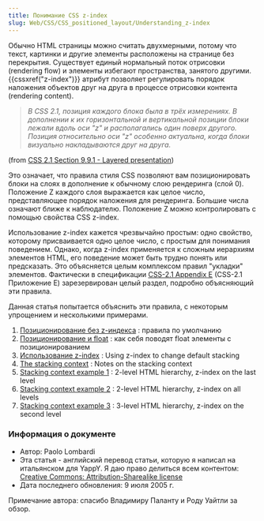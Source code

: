 ```yaml
---
title: Понимание CSS z-index
slug: Web/CSS/CSS_positioned_layout/Understanding_z-index
---
```


Обычно HTML страницы можно считать двухмерными, потому что текст, картинки и другие элементы расположены на странице без перекрытия. Существует единый нормальный поток отрисовки (rendering flow) и элементы избегают пространства, занятого другими.{{cssxref("z-index")}} атрибут позволяет регулировать порядок наложения объектов друг на друга в процессе отрисовки контента (rendering content).

> _В CSS 2.1, позиция каждого блока была в трёх измерениях. В дополнении к их горизонтальной и вертикальной позиции блоки лежали вдоль оси "z" и располагались один поверх другого. Позиция относительно оси "z" особенно актуальна, когда блоки визуально накладываются друг на друга._

(from [CSS 2.1 Section 9.9.1 - Layered presentation](http://www.w3.org/TR/CSS21/visuren.html#z-index))

Это означает, что правила стиля CSS позволяют вам позиционировать блоки на слоях в дополнение к обычному слою рендеринга (слой 0). Положение Z каждого слоя выражается как целое число, представляющее порядок наложения для рендеринга. Большие числа означают ближе к наблюдателю. Положение Z можно контролировать с помощью свойства CSS z-index.

Использование z-index кажется чрезвычайно простым: одно свойство, которому присваивается одно целое число, с простым для понимания поведением. Однако, когда z-index применяется к сложным иерархиям элементов HTML, его поведение может быть трудно понять или предсказать. Это объясняется целым комплексом правил "укладки" элементов. Фактически в спецификации [CSS-2.1 Appendix E](http://www.w3.org/TR/CSS21/zindex.html) (CSS-2.1 Приложение Е) зарезервирован целый раздел, подробно объясняющий эти правила.

Данная статья попытается объяснить эти правила, с некоторым упрощением и несколькими примерами.

1. [Позиционирование без z-индекса](/en/CSS/Understanding_z-index/Stacking_without_z-index) : правила по умолчанию
2. [Позиционирование и float](/en/CSS/Understanding_z-index/Stacking_and_float) : как себя поводят float элементы c позиционированием
3. [Использование z-index](/en/CSS/Understanding_z-index/Adding_z-index) : Using z-index to change default stacking
4. [The stacking context](/en/CSS/Understanding_z-index/The_stacking_context) : Notes on the stacking context
5. [Stacking context example 1](/en/CSS/Understanding_z-index/Stacking_context_example_1) : 2-level HTML hierarchy, z-index on the last level
6. [Stacking context example 2](/en/CSS/Understanding_z-index/Stacking_context_example_2) : 2-level HTML hierarchy, z-index on all levels
7. [Stacking context example 3](/en/CSS/Understanding_z-index/Stacking_context_example_3) : 3-level HTML hierarchy, z-index on the second level

### Информация о документе

- Автор: Paolo Lombardi
- Эта статья - английский перевод статьи, которую я написал на итальянском для YappY. Я даю право делиться всем контентом: [Creative Commons: Attribution-Sharealike license](http://creativecommons.org/licenses/by-sa/2.0/)
- Дата последнего обновления: 9 июля 2005 г.

Примечание автора: спасибо Владимиру Паланту и Роду Уайтли за обзор.
